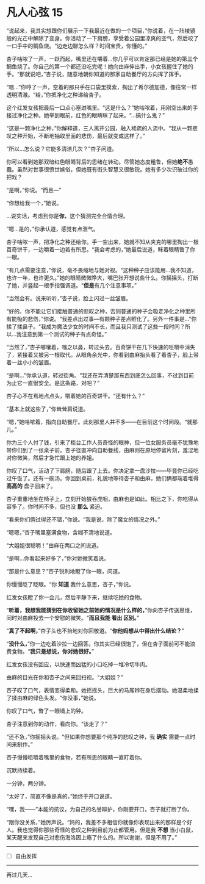 # 凡人心弦 15

“说起来，我其实想跟你们展示一下我最近在做的一个项目，”你说着，在一阵棱镜般的光芒中解除了变身。你活动了一下肩膀，享受着公园里凉爽的空气，然后咬了一口手中的鲷鱼烧。“边走边聊怎么样？时间宝贵，你懂的。”

杏子咕哝了一声，一跃而起，嘴里还在嚼着...你几乎可以肯定那已经是她的第**三个**鲷鱼烧了。你自己的第一个都还没吃完呢！她向由麻伸出手，小女孩握住了她的手。“那就说吧，”杏子说，随意地朝你知道的那家自助餐厅的方向挥了挥手。

“嗯...”你哼了一声，空着的那只手在口袋里摸索，掏出了希尔德加德，像往常一样透明清澈。“给，”你把净化之种递给杏子。

这个红发女孩把最后一口点心塞进嘴里。“这是什么？”她咕哝着，用刚空出来的手接过净化之种。她举到眼前，红色的眼睛眯了起来。“...搞什么鬼？”

“这是一颗净化之种，”你解释道，三人离开公园，融入稀疏的人流中。“我从一颗悲叹之种开始，不断地抽取里面的悲伤，最后就变成这样了。”

“所以...怎么说？它能多清洁几次？”杏子问道。

你可以看到她那双暗红色眼睛背后的思绪在转动。尽管她态度粗鲁，但她**绝不**愚蠢。虽然对世事很愤世嫉俗，但她既有街头智慧又很敏锐。她有多少次识破过你的把戏？

“是啊，”你说。“而且—”

“你想给我一个，”她说。

...说实话，考虑到你是**你**，这个猜测完全合情合理。

“嗯...是的，”你承认道，感觉有点泄气。

杏子咕哝一声，把净化之种还给你。手一空出来，她就不知从夹克的哪里掏出一根百奇饼干，一边嚼着一边若有所思。“我会考虑的，”她最后说道，眯着眼睛瞥了你一眼。

“有几点需要注意，”你说，毫不畏缩地与她对视。“这种种子应该能用...我不知道，也许一年，也许更久。”她的眼睛微微睁大，嘴巴张开想说些什么。你摇摇头，打断了她，并竖起一根手指强调道。“**但是**有几个注意事项。”

“当然会有。说来听听，”杏子说，脸上闪过一丝皱眉。

“好的。你不能让它们接触普通的悲叹之种，否则普通的种子会吸走净化之种里所有能吸的悲伤，”你说。“我差点出过事—有颗种子差点孵化了。另外一件事是...”你揉了揉鼻子。“我成为魔法少女的时间不长，而且我只测试了这些一段时间？所以...我注意到第一个测试的种子有点奇怪。”

“当然了，”杏子嘟囔着，嗤之以鼻，转过头去。百奇饼干在几下快速的咀嚼中消失了，紧接着又被另一根取代。从眼角余光中，你看到由麻抬头看了看杏子，脸上带着一丝小小的皱眉。

“是啊...”你承认道，转过街角。“我还在弄清楚那东西到底怎么回事，不过到目前为止它一直很安全。是这条路，对吧？”

杏子心不在焉地点点头，嚼着她的百奇饼干。“还有什么？”

“基本上就这些了，”你耸耸肩说道。

“嗯，”她咕哝着，指向自助餐厅。此刻那里人并不多——在目前这个时间段。“就那儿。”

你为三个人付了钱，引来了柜台工作人员奇怪的眼神，但一位女服务员毫不犹豫地带你们到了一张桌子前。杏子径直冲向自助餐线，由麻则在原地停留片刻，羞涩地对你微笑，然后才急忙跟上她的养姐。

你叹了口气，活动了下肩膀，随后跟了上去。你决定拿一盘沙拉——毕竟你已经吃过午饭了。还有一碗汤。你回到桌前，礼貌地等待杏子和由麻，她们俩都端着堆得 **高高的** 盘子回来了。

杏子重重地坐在椅子上，立刻开始狼吞虎咽，由麻也是如此。相比之下，你吃得从容多了。你时间不多，但也没 **那么** 紧迫。

“看来你们俩过得还不错，”你说。“我是说，除了魔女的情况之外。”

“嗯嗯，”杏子嘴里塞满食物，含糊不清地说道。

“大姐姐很聪明！”由麻在两口之间说道。

“是啊...你看起来好多了，”你对她微笑着说。

“那是什么意思？”杏子锐利地瞪了你一眼，问道。

你慢慢眨了眨眼。“你 **知道** 我什么意思，杏子，”你说。

红发女孩瞪了你一会儿，然后平静下来，继续吃她的食物。

“**听着，我想我能猜到在你收留她之前她的情况是什么样的，**”你向杏子传送思维，同时对由麻投去一个安慰的微笑。“**而且我能 **看出** 区别。**”

“**真了不起啊，**”杏子头也不抬地对你回敬道。“**你他妈想从中得出什么结论？**”

“**没什么，**”你一边吃着沙拉一边回答。你其实已经很饱了，但在杏子面前可不能浪费食物。“**我只是想说，你对她很好。**”

红发女孩没有回应，以快速而凶猛的小口吃掉一堆冷切牛肉。

由麻的目光在你和杏子之间来回扫视。“大姐姐？”

杏子叹了口气，表情变得柔和。她摇摇头，巨大的马尾辫在身后摆动。她温柔地揉了揉由麻的绿色头发。“你没事，”她说。

你叹了口气，瞥了一眼墙上的钟。

杏子注意到你的动作，看向你。“该走了？”

“还不急，”你摇摇头说。“但如果你想要那个纯净的悲叹之种，我 **确实** 需要一点时间来制作。”

杏子慢慢咀嚼着嘴里的食物，若有所思的眼睛一直盯着你。

沉默持续着。

一分钟，两分钟。

“太好了，简直不像是真的，”她终于开口说道。

“嘿，我——”本能的抗议，为自己的名誉辩护，你刚要开口，杏子就打断了你。

“跟你没关系，”她厉声说。“妈的，我差不多相信你就像你表现出来的那样是个好人。我也觉得你那些奇怪的悲叹之种到目前为止都管用。但是我 **不想** 当小白鼠，某天醒来发现自己对悲伤海洛因上瘾了什么的。所以谢谢，但是不用了。”

---

- [ ] 自由发挥

---

再过几天...
